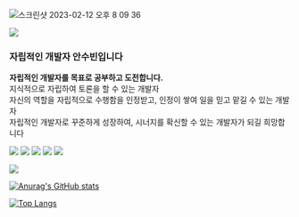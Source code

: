 ![스크린샷 2023-02-12 오후 8 09 36](https://user-images.githubusercontent.com/101397314/218308371-b1b15654-bde1-47d3-a573-aa1da34a3bb8.png)

<a href="https://s3.us-west-2.amazonaws.com/secure.notion-static.com/a9147490-d70d-4a4c-90d1-048f2c0b0682/%E1%84%8B%E1%85%A1%E1%86%AB%E1%84%89%E1%85%AE%E1%84%87%E1%85%B5%E1%86%AB_%E1%84%8B%E1%85%B5%E1%84%85%E1%85%A7%E1%86%A8%E1%84%89%E1%85%A5__final_%281%E1%84%8E%E1%85%A1%29.pdf?X-Amz-Algorithm=AWS4-HMAC-SHA256&X-Amz-Content-Sha256=UNSIGNED-PAYLOAD&X-Amz-Credential=AKIAT73L2G45EIPT3X45%2F20230212%2Fus-west-2%2Fs3%2Faws4_request&X-Amz-Date=20230212T113917Z&X-Amz-Expires=86400&X-Amz-Signature=e19be502f17f1589f23b4a7633c2e89567b8b14c88f7e99fb51af62b9a45aef4&X-Amz-SignedHeaders=host&response-content-disposition=filename%3D%22%25E1%2584%258B%25E1%2585%25A1%25E1%2586%25AB%25E1%2584%2589%25E1%2585%25AE%25E1%2584%2587%25E1%2585%25B5%25E1%2586%25AB_%25E1%2584%258B%25E1%2585%25B5%25E1%2584%2585%25E1%2585%25A7%25E1%2586%25A8%25E1%2584%2589%25E1%2585%25A5_%2520final%2520%281%25E1%2584%258E%25E1%2585%25A1%29.pdf%22&x-id=GetObject" target="_blank"><img src="https://img.shields.io/badge/resume-doc-blue"/></a>

<h3>자립적인 개발자 안수빈입니다</h3>
 
**자립적인 개발자를 목표로 공부하고 도전합니다.** <br/>
지식적으로 자립하여 토론을 할 수 있는 개발자<br/>
자신의 역할을 자립적으로 수행함을 인정받고, 인정이 쌓여 일을 믿고 맡길 수 있는 개발자<br/>
자립적인 개발자로 꾸준하게 성장하여, 시너지를 확신할 수 있는 개발자가 되길 희망합니다

<img src="https://img.shields.io/badge/javascript-F7DF1E?style=flat&logo=javascript&logoColor=black"/> <img src="https://img.shields.io/badge/javascript-F7DF1E?style=flat&logo=javascript&logoColor=black"/> <img src="https://img.shields.io/badge/javascript-F7DF1E?style=flat&logo=javascript&logoColor=black"/>
<img src="https://img.shields.io/badge/javascript-F7DF1E?style=flat&logo=javascript&logoColor=black"/>
<img src="https://img.shields.io/badge/javascript-F7DF1E?style=flat&logo=javascript&logoColor=black"/>

<a href="https://velog.io/@jejupalette" target="_blank"><img src="http://img.shields.io/badge/Velog-20c997?style=for-the-badge"/></a>
  
[![Anurag's GitHub stats](https://github-readme-stats.vercel.app/api?username=AnSuebin)](https://github.com/anuraghazra/github-readme-stats)
<br/>

[![Top Langs](https://github-readme-stats.vercel.app/api/top-langs/?username=AnSuebin&layout=compact)](https://github.com/anuraghazra/github-readme-stats)
</div>
